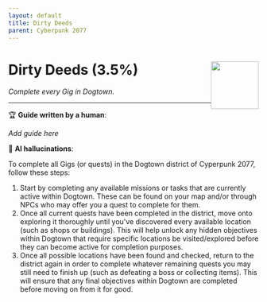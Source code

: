 ```yaml
---
layout: default
title: Dirty Deeds
parent: Cyberpunk 2077
---
```


# Dirty Deeds (3.5%) <img style="float: right;" src="https://cdn.cloudflare.steamstatic.com/steamcommunity/public/images/apps/1091500/d02f68667532c5497561799ccb2dae4692cad14d.jpg" width="96" height="96">

_Complete every Gig in Dogtown._

***

:trophy: **Guide written by a human**:

_Add guide here_

:robot: **AI hallucinations**:

To complete all Gigs (or quests) in the Dogtown district of Cyperpunk 2077, follow these steps:
1. Start by completing any available missions or tasks that are currently active within Dogtown. These can be found on your map and/or through NPCs who may offer you a quest to complete for them.
2. Once all current quests have been completed in the district, move onto exploring it thoroughly until you've discovered every available location (such as shops or buildings). This will help unlock any hidden objectives within Dogtown that require specific locations be visited/explored before they can become active for completion purposes.
3. Once all possible locations have been found and checked, return to the district again in order to complete whatever remaining quests you may still need to finish up (such as defeating a boss or collecting items). This will ensure that any final objectives within Dogtown are completed before moving on from it for good.
